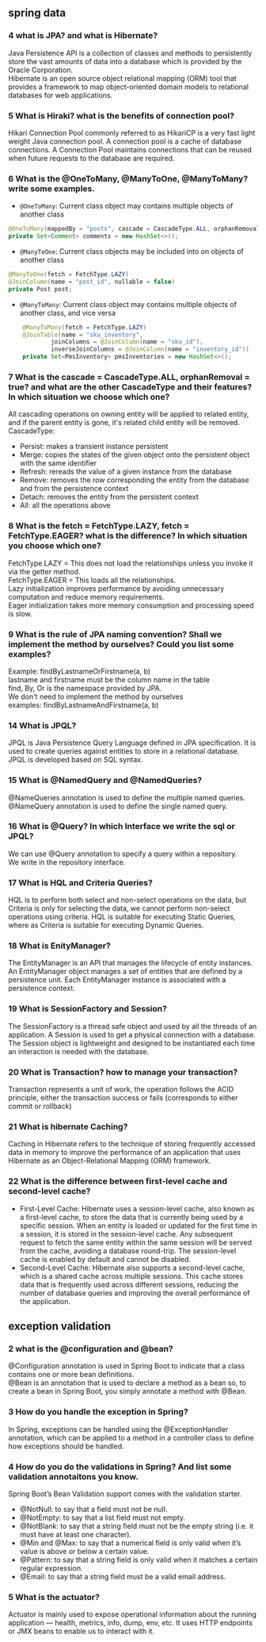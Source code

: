 ## spring data
### 4 what is JPA? and what is Hibernate?
Java Persistence API is a collection of classes and methods to persistently store the vast amounts of data into a database which is provided by the Oracle Corporation.  
Hibernate is an open source object relational mapping (ORM) tool that provides a framework to map object-oriented domain models to relational databases for web applications.

### 5 What is Hiraki? what is the benefits of connection pool?
Hikari Connection Pool commonly referred to as HikariCP is a very fast light weight Java connection pool. A connection pool is a cache of database connections. A Connection Pool maintains connections that can be reused when future requests to the database are required.

### 6 What is the @OneToMany, @ManyToOne, @ManyToMany? write some examples.
- `@OneToMany`: Current class object may contains multiple objects of another class
 ```java
 @OneToMany(mappedBy = "posts", cascade = CascadeType.ALL, orphanRemoval = true)
 private Set<Comment> comments = new HashSet<>();
 ```
- `@ManyToOne`: Current class objects may be included into on objects of another class
 ```java
 @ManyToOne(fetch = FetchType.LAZY)
 @JoinColumn(name = "post_id", nullable = false)
 private Post post;
 ```
- `@ManyToMany`: Current class object may contains multiple objects of another class, and vice versa
 ```java
     @ManyToMany(fetch = FetchType.LAZY)
     @JoinTable(name = "sku_inventory",
             joinColumns = @JoinColumn(name = "sku_id"),
             inverseJoinColumns = @JoinColumn(name = "inventory_id"))
     private Set<PmsInventory> pmsInventories = new HashSet<>();
 ```

### 7 What is the cascade = CascadeType.ALL, orphanRemoval = true? and what are the other CascadeType and their features? In which situation we choose which one?
All cascading operations on owning entity will be applied to related entity, and if the parent entity is gone, it's related child entity will be removed.
CascadeType:
- Persist: makes a transient instance persistent
- Merge: copies the states of the given object onto the persistent object with the same identifier
- Refresh: rereads the value of a given instance from the database
- Remove: removes the row corresponding the entity from the database and from the persistence context
- Detach: removes the entity from the persistent context
- All: all the operations above

### 8 What is the fetch = FetchType.LAZY, fetch = FetchType.EAGER? what is the difference? In which situation you choose which one?
FetchType.LAZY = This does not load the relationships unless you invoke it via the getter method.  
FetchType.EAGER = This loads all the relationships.  
Lazy initialization improves performance by avoiding unnecessary computation and reduce memory requirements.  
Eager initialization takes more memory consumption and processing speed is slow.

### 9 What is the rule of JPA naming convention? Shall we implement the method by ourselves? Could you list some examples?
Example: findByLastnameOrFirstname(a, b)  
lastname and firstname must be the column name in the table  
find, By, Or is the namespace provided by JPA.  
We don't need to implement the method by ourselves  
examples: findByLastnameAndFirstname(a, b)

### 14 What is JPQL?
JPQL is Java Persistence Query Language defined in JPA specification. It is used to create queries against entities to store in a relational database. JPQL is developed based on SQL syntax. 

### 15 What is @NamedQuery and @NamedQueries?
@NameQueries annotation is used to define the multiple named queries. @NameQuery annotation is used to define the single named query.

### 16 What is @Query? In which Interface we write the sql or JPQL?
We can use @Query annotation to specify a query within a repository.  
We write in the repository interface.

### 17 What is HQL and Criteria Queries?
HQL is to perform both select and non-select operations on the data, but Criteria is only for selecting the data, we cannot perform non-select operations using criteria. HQL is suitable for executing Static Queries, where as Criteria is suitable for executing Dynamic Queries.

### 18 What is EnityManager?
The EntityManager is an API that manages the lifecycle of entity instances. An EntityManager object manages a set of entities that are defined by a persistence unit. Each EntityManager instance is associated with a persistence context.

### 19 What is SessionFactory and Session?
The SessionFactory is a thread safe object and used by all the threads of an application. A Session is used to get a physical connection with a database. The Session object is lightweight and designed to be instantiated each time an interaction is needed with the database.

### 20 What is Transaction? how to manage your transaction?
Transaction represents a unit of work, the operation follows the ACID principle, either the transaction success or fails (corresponds to either commit or rollback)

### 21 What is hibernate Caching?
Caching in Hibernate refers to the technique of storing frequently accessed data in memory to improve the performance of an application that uses Hibernate as an Object-Relational Mapping (ORM) framework. 

### 22 What is the difference between first-level cache and second-level cache?
- First-Level Cache: Hibernate uses a session-level cache, also known as a first-level cache, to store the data that is currently being used by a specific session. When an entity is loaded or updated for the first time in a session, it is stored in the session-level cache. Any subsequent request to fetch the same entity within the same session will be served from the cache, avoiding a database round-trip. The session-level cache is enabled by default and cannot be disabled.
- Second-Level Cache: Hibernate also supports a second-level cache, which is a shared cache across multiple sessions. This cache stores data that is frequently used across different sessions, reducing the number of database queries and improving the overall performance of the application. 


## exception validation
### 2 what is the @configuration and @bean?
@Configuration annotation is used in Spring Boot to indicate that a class contains one or more bean definitions.  
@Bean is an annotation that is used to declare a method as a bean so, to create a bean in Spring Boot, you simply annotate a method with @Bean.

### 3 How do you handle the exception in Spring?
In Spring, exceptions can be handled using the @ExceptionHandler annotation, which can be applied to a method in a controller class to define how exceptions should be handled.

### 4 How do you do the validations in Spring? And list some validation annotaitons you know.
Spring Boot’s Bean Validation support comes with the validation starter.  
- @NotNull: to say that a field must not be null.
- @NotEmpty: to say that a list field must not empty.
- @NotBlank: to say that a string field must not be the empty string (i.e. it must have at least one character).
- @Min and @Max: to say that a numerical field is only valid when it’s value is above or below a certain value.
- @Pattern: to say that a string field is only valid when it matches a certain regular expression.
- @Email: to say that a string field must be a valid email address.

### 5 What is the actuator?
Actuator is mainly used to expose operational information about the running application — health, metrics, info, dump, env, etc. It uses HTTP endpoints or JMX beans to enable us to interact with it.




